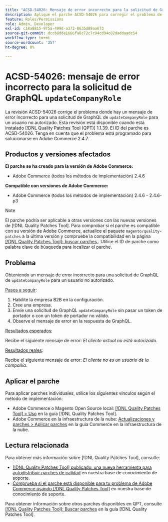 ```yaml
---
title: "ACSD-54026: Mensaje de error incorrecto para la solicitud de GraphQL updateCompanyRole"
description: Aplique el parche ACSD-54026 para corregir el problema de Adobe Commerce donde haya un mensaje de error incorrecto para una solicitud de GraphQL updateCompanyRole para un usuario no autorizado.
feature: Roles/Permissions
role: Admin, Developer
exl-id: c18a8815-975a-499d-a372-8635d89aa673
source-git-commit: dccb8dde1666fa0c72c7c94cd94c82daddaadc54
workflow-type: tm+mt
source-wordcount: '357'
ht-degree: 0%

---
```


# ACSD-54026: mensaje de error incorrecto para la solicitud de GraphQL `updateCompanyRole`

La revisión ACSD-54026 corrige el problema donde hay un mensaje de error incorrecto para una solicitud de GraphQL de `updateCompanyRole` para un usuario no autorizado. Esta revisión está disponible cuando está instalado [!DNL Quality Patches Tool (QPT)] 1.1.39. El ID del parche es ACSD-54026. Tenga en cuenta que el problema está programado para solucionarse en Adobe Commerce 2.4.7.

## Productos y versiones afectados

**El parche se ha creado para la versión de Adobe Commerce:**

* Adobe Commerce (todos los métodos de implementación) 2.4.6

**Compatible con versiones de Adobe Commerce:**

* Adobe Commerce (todos los métodos de implementación) 2.4.6 - 2.4.6-p3

>[!NOTE]
>
>El parche podría ser aplicable a otras versiones con las nuevas versiones de [!DNL Quality Patches Tool]. Para comprobar si el parche es compatible con su versión de Adobe Commerce, actualice el paquete `magento/quality-patches` a la última versión y compruebe la compatibilidad en la página [[!DNL Quality Patches Tool]: buscar parches ](https://experienceleague.adobe.com/tools/commerce-quality-patches/index.html?lang=es). Utilice el ID de parche como palabra clave de búsqueda para localizar el parche.

## Problema

Obteniendo un mensaje de error incorrecto para una solicitud de GraphQL de `updateCompanyRole` para un usuario no autorizado.

<u>Pasos a seguir</u>:

1. Habilite la empresa B2B en la configuración.
1. Cree una empresa.
1. Envíe una solicitud de GraphQL `updateCompanyRole` sin pasar un token de portador o con un token de portador no válido.
1. Observe el mensaje de error en la respuesta de GraphQL.

<u>Resultados esperados</u>:

Recibe el siguiente mensaje de error: *El cliente actual no está autorizado.*

<u>Resultados reales</u>:

Recibe el siguiente mensaje de error: *El cliente no es un usuario de la compañía.*

## Aplicar el parche

Para aplicar parches individuales, utilice los siguientes vínculos según el método de implementación:

* Adobe Commerce o Magento Open Source local: [[!DNL Quality Patches Tool] > Uso](https://experienceleague.adobe.com/docs/commerce-operations/tools/quality-patches-tool/usage.html?lang=es) en la guía [!DNL Quality Patches Tool].
* Adobe Commerce en la infraestructura de la nube: [Actualizaciones y parches > Aplicar parches](https://experienceleague.adobe.com/docs/commerce-cloud-service/user-guide/develop/upgrade/apply-patches.html?lang=es) en la guía Commerce en la infraestructura de la nube.

## Lectura relacionada

Para obtener más información sobre [!DNL Quality Patches Tool], consulte:

* [[!DNL Quality Patches Tool] publicado: una nueva herramienta para autodistribuir parches de calidad](/help/announcements/adobe-commerce-announcements/magento-quality-patches-released-new-tool-to-self-serve-quality-patches.md) en nuestra base de conocimiento de soporte.
* [Comprueba si el parche está disponible para tu problema de Adobe Commerce usando [!DNL Quality Patches Tool]](/help/support-tools/patches-available-in-qpt-tool/check-patch-for-magento-issue-with-magento-quality-patches.md) en nuestra base de conocimiento de soporte.

Para obtener información sobre otros parches disponibles en QPT, consulte [[!DNL Quality Patches Tool]: Buscar parches](https://experienceleague.adobe.com/tools/commerce-quality-patches/index.html?lang=es) en la guía [!DNL Quality Patches Tool].
